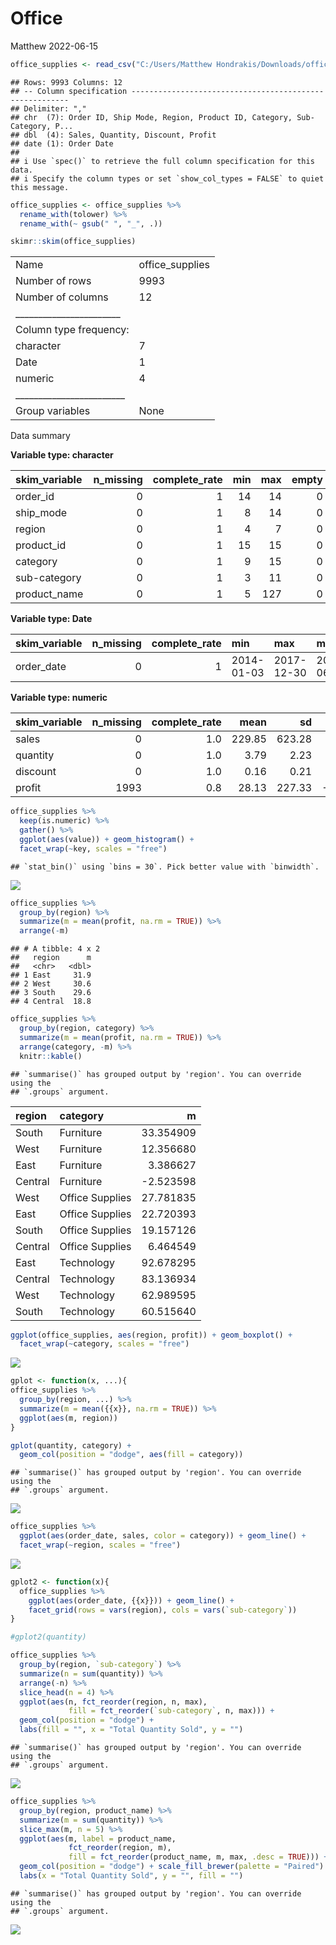Office
================
Matthew
2022-06-15

``` r
office_supplies <- read_csv("C:/Users/Matthew Hondrakis/Downloads/office_supplies.csv")
```

    ## Rows: 9993 Columns: 12
    ## -- Column specification --------------------------------------------------------
    ## Delimiter: ","
    ## chr  (7): Order ID, Ship Mode, Region, Product ID, Category, Sub-Category, P...
    ## dbl  (4): Sales, Quantity, Discount, Profit
    ## date (1): Order Date
    ## 
    ## i Use `spec()` to retrieve the full column specification for this data.
    ## i Specify the column types or set `show_col_types = FALSE` to quiet this message.

``` r
office_supplies <- office_supplies %>% 
  rename_with(tolower) %>% 
  rename_with(~ gsub(" ", "_", .))
```

``` r
skimr::skim(office_supplies)
```

|                                                  |                 |
|:-------------------------------------------------|:----------------|
| Name                                             | office_supplies |
| Number of rows                                   | 9993            |
| Number of columns                                | 12              |
| \_\_\_\_\_\_\_\_\_\_\_\_\_\_\_\_\_\_\_\_\_\_\_   |                 |
| Column type frequency:                           |                 |
| character                                        | 7               |
| Date                                             | 1               |
| numeric                                          | 4               |
| \_\_\_\_\_\_\_\_\_\_\_\_\_\_\_\_\_\_\_\_\_\_\_\_ |                 |
| Group variables                                  | None            |

Data summary

**Variable type: character**

| skim_variable | n_missing | complete_rate | min | max | empty | n_unique | whitespace |
|:--------------|----------:|--------------:|----:|----:|------:|---------:|-----------:|
| order_id      |         0 |             1 |  14 |  14 |     0 |     5008 |          0 |
| ship_mode     |         0 |             1 |   8 |  14 |     0 |        4 |          0 |
| region        |         0 |             1 |   4 |   7 |     0 |        4 |          0 |
| product_id    |         0 |             1 |  15 |  15 |     0 |     1862 |          0 |
| category      |         0 |             1 |   9 |  15 |     0 |        3 |          0 |
| sub-category  |         0 |             1 |   3 |  11 |     0 |       17 |          0 |
| product_name  |         0 |             1 |   5 | 127 |     0 |     1850 |          0 |

**Variable type: Date**

| skim_variable | n_missing | complete_rate | min        | max        | median     | n_unique |
|:--------------|----------:|--------------:|:-----------|:-----------|:-----------|---------:|
| order_date    |         0 |             1 | 2014-01-03 | 2017-12-30 | 2016-06-26 |     1237 |

**Variable type: numeric**

| skim_variable | n_missing | complete_rate |   mean |     sd |       p0 |   p25 |   p50 |    p75 |     p100 | hist  |
|:--------------|----------:|--------------:|-------:|-------:|---------:|------:|------:|-------:|---------:|:------|
| sales         |         0 |           1.0 | 229.85 | 623.28 |     0.44 | 17.28 | 54.48 | 209.94 | 22638.48 | ▇▁▁▁▁ |
| quantity      |         0 |           1.0 |   3.79 |   2.23 |     1.00 |  2.00 |  3.00 |   5.00 |    14.00 | ▇▅▁▁▁ |
| discount      |         0 |           1.0 |   0.16 |   0.21 |     0.00 |  0.00 |  0.20 |   0.20 |     0.80 | ▇▆▁▁▁ |
| profit        |      1993 |           0.8 |  28.13 | 227.33 | -6599.98 |  1.81 |  8.77 |  29.95 |  8399.98 | ▁▁▇▁▁ |

``` r
office_supplies %>% 
  keep(is.numeric) %>% 
  gather() %>% 
  ggplot(aes(value)) + geom_histogram() + 
  facet_wrap(~key, scales = "free")
```

    ## `stat_bin()` using `bins = 30`. Pick better value with `binwidth`.

![](Office-Supplies_files/figure-gfm/unnamed-chunk-2-1.png)<!-- -->

``` r
office_supplies %>% 
  group_by(region) %>% 
  summarize(m = mean(profit, na.rm = TRUE)) %>% 
  arrange(-m)
```

    ## # A tibble: 4 x 2
    ##   region      m
    ##   <chr>   <dbl>
    ## 1 East     31.9
    ## 2 West     30.6
    ## 3 South    29.6
    ## 4 Central  18.8

``` r
office_supplies %>% 
  group_by(region, category) %>% 
  summarize(m = mean(profit, na.rm = TRUE)) %>% 
  arrange(category, -m) %>% 
  knitr::kable()
```

    ## `summarise()` has grouped output by 'region'. You can override using the
    ## `.groups` argument.

| region  | category        |         m |
|:--------|:----------------|----------:|
| South   | Furniture       | 33.354909 |
| West    | Furniture       | 12.356680 |
| East    | Furniture       |  3.386627 |
| Central | Furniture       | -2.523598 |
| West    | Office Supplies | 27.781835 |
| East    | Office Supplies | 22.720393 |
| South   | Office Supplies | 19.157126 |
| Central | Office Supplies |  6.464549 |
| East    | Technology      | 92.678295 |
| Central | Technology      | 83.136934 |
| West    | Technology      | 62.989595 |
| South   | Technology      | 60.515640 |

``` r
ggplot(office_supplies, aes(region, profit)) + geom_boxplot() +
  facet_wrap(~category, scales = "free")
```

![](Office-Supplies_files/figure-gfm/unnamed-chunk-3-1.png)<!-- -->

``` r
gplot <- function(x, ...){
office_supplies %>% 
  group_by(region, ...) %>% 
  summarize(m = mean({{x}}, na.rm = TRUE)) %>% 
  ggplot(aes(m, region))
}

gplot(quantity, category) + 
  geom_col(position = "dodge", aes(fill = category))
```

    ## `summarise()` has grouped output by 'region'. You can override using the
    ## `.groups` argument.

![](Office-Supplies_files/figure-gfm/unnamed-chunk-4-1.png)<!-- -->

``` r
office_supplies %>% 
  ggplot(aes(order_date, sales, color = category)) + geom_line() +
  facet_wrap(~region, scales = "free")
```

![](Office-Supplies_files/figure-gfm/unnamed-chunk-5-1.png)<!-- -->

``` r
gplot2 <- function(x){ 
  office_supplies %>%  
    ggplot(aes(order_date, {{x}})) + geom_line() +
    facet_grid(rows = vars(region), cols = vars(`sub-category`))
}

#gplot2(quantity)
```

``` r
office_supplies %>% 
  group_by(region, `sub-category`) %>% 
  summarize(n = sum(quantity)) %>% 
  arrange(-n) %>% 
  slice_head(n = 4) %>% 
  ggplot(aes(n, fct_reorder(region, n, max), 
             fill = fct_reorder(`sub-category`, n, max))) + 
  geom_col(position = "dodge") + 
  labs(fill = "", x = "Total Quantity Sold", y = "")
```

    ## `summarise()` has grouped output by 'region'. You can override using the
    ## `.groups` argument.

![](Office-Supplies_files/figure-gfm/unnamed-chunk-6-1.png)<!-- -->

``` r
office_supplies %>% 
  group_by(region, product_name) %>% 
  summarize(m = sum(quantity)) %>% 
  slice_max(m, n = 5) %>% 
  ggplot(aes(m, label = product_name, 
             fct_reorder(region, m), 
             fill = fct_reorder(product_name, m, max, .desc = TRUE))) +
  geom_col(position = "dodge") + scale_fill_brewer(palette = "Paired") +
  labs(x = "Total Quantity Sold", y = "", fill = "") 
```

    ## `summarise()` has grouped output by 'region'. You can override using the
    ## `.groups` argument.

![](Office-Supplies_files/figure-gfm/unnamed-chunk-7-1.png)<!-- -->
